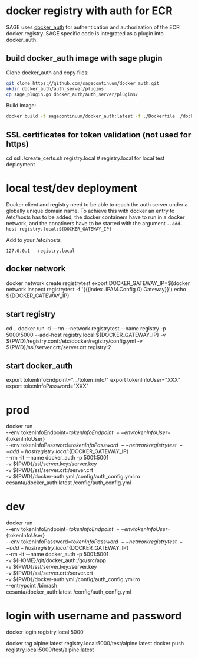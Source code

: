 
# docker registry with auth for ECR


SAGE uses [docker_auth](https://github.com/cesanta/docker_auth) for authentication and authorization of the ECR docker registry. SAGE specific code is integrated as a plugin into docker_auth. 



## build docker_auth image with sage plugin


Clone docker_auth and copy files:
```bash
git clone https://github.com/sagecontinuum/docker_auth.git
mkdir docker_auth/auth_server/plugins 
cp sage_plugin.go docker_auth/auth_server/plugins/
```

Build image:
```bash
docker build -t sagecontinuum/docker_auth:latest -f ./Dockerfile ./docker_auth/
```





## SSL certificates for token validation (not used for https)
cd ssl
./create_certs.sh registry.local  # registry.local for local test deployment



# local test/dev deployment 
Docker client and registry need to be able to reach the auth server under a globally unique domain name. To achieve this with docker an entry to /etc/hosts has to be added, the docker containers have to run in a docker network, and the conatiners have to be started with the argument `--add-host registry.local:${DOCKER_GATEWAY_IP}`

Add to your /etc/hosts 
```test
127.0.0.1	registry.local
```

## docker network

docker network create registrytest
export DOCKER_GATEWAY_IP=$(docker network inspect registrytest -f '{{(index .IPAM.Config 0).Gateway}}')
echo ${DOCKER_GATEWAY_IP}

## start registry
cd ..
docker run -ti --rm --network registrytest --name registry -p 5000:5000  --add-host registry.local:${DOCKER_GATEWAY_IP}  -v ${PWD}/registry.conf:/etc/docker/registry/config.yml -v ${PWD}/ssl/server.crt:/server.crt registry:2


## start docker_auth


export tokenInfoEndpoint=".../token_info/" 
export tokenInfoUser="XXX"  
export tokenInfoPassword="XXX"

# prod
docker run \
    --env tokenInfoEndpoint=${tokenInfoEndpoint} \
    --env tokenInfoUser=${tokenInfoUser} \
    --env tokenInfoPassword=${tokenInfoPassword} \
    --network registrytest \
    --add-host registry.local:${DOCKER_GATEWAY_IP} \
    --rm -it --name docker_auth -p 5001:5001 \
    -v ${PWD}/ssl/server.key:/server.key \
    -v ${PWD}/ssl/server.crt:/server.crt  \
    -v ${PWD}/docker-auth.yml:/config/auth_config.yml:ro \
    cesanta/docker_auth:latest
     /config/auth_config.yml

# dev
docker run \
    --env tokenInfoEndpoint=${tokenInfoEndpoint} \
    --env tokenInfoUser=${tokenInfoUser} \
    --env tokenInfoPassword=${tokenInfoPassword} \
    --network registrytest \
    --add-host registry.local:${DOCKER_GATEWAY_IP} \
    --rm -it --name docker_auth -p 5001:5001 \
    -v ${HOME}/git/docker_auth:/go/src/app \
    -v ${PWD}/ssl/server.key:/server.key \
    -v ${PWD}/ssl/server.crt:/server.crt  \
    -v ${PWD}/docker-auth.yml:/config/auth_config.yml:ro \
    --entrypoint /bin/ash \
    cesanta/docker_auth:latest
     /config/auth_config.yml


# login with username and password
docker login registry.local:5000

docker tag alpine:latest registry.local:5000/test/alpine:latest
docker push registry.local:5000/test/alpine:latest
